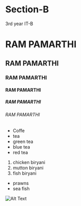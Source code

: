 # Section-B
3rd year IT-B
# RAM PAMARTHI
## RAM PAMARTHI
### RAM PAMARTHI
#### RAM PAMARTHI
##### RAM PAMARTHI
###### RAM PAMARTHI
 * Coffe
 * tea
  * green tea
  * blue tea
  * red tea
1. chicken biryani
2. mutton biryani
3. fish biryani
  * prawns
  * sea fish
  
  
  ![Alt Text](https://www.google.com/url?sa=i&url=https%3A%2F%2Fwww.dnaindia.com%2Fbollywood%2Freport-virat-kohli-anushka-sharma-introduce-daughter-vamika-with-adorable-photo-2872152&psig=AOvVaw0ewb-N-540-oms7nOGWJuu&ust=1616733411110000&source=images&cd=vfe&ved=0CAIQjRxqFwoTCNC4_57Pyu8CFQAAAAAdAAAAABAc)
  
